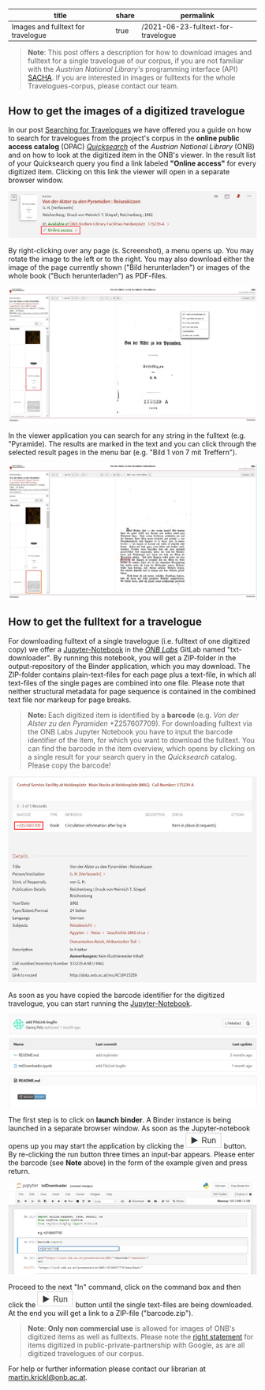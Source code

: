 | title | share | permalink |
| ----  | ----  | ---- |
| Images and fulltext for travelogue | true | /2021-06-23-fulltext-for-travelogue |

>**Note**: This post offers a description for how to download images and fulltext for a single travelogue of our corpus, if you are not familiar with the *Austrian National Library's* programming interface (API) [SACHA](https://iiif.onb.ac.at). If you are interested in images or fulltexts for the whole Travelogues-corpus, please contact our team. 

## How to get the images of a digitized travelogue ##

In our post [Searching for Travelogues](https://travelogues-project.info/2021-04-21-searching-for-travelogues/) we have offered you a guide on how to search for travelogues from the project's corpus in the 
**online public access catalog** (OPAC) [*Quicksearch*](https://search.onb.ac.at/primo-explore/search?vid=ONB&lang=en_US) of the *Austrian National Library* (ONB) and on how to look at the digitized item in the ONB's viewer. In the result list of your Quicksearch query you find a link labeled **"Online access"** for every digitized item. Clicking on this link the viewer will open in a separate browser window. 

![Access digitized item in the ONB Viewer](/images/Fulltext-for-travelogue_Screenshot_1.jpg)

By right-clicking over any page (s. Screenshot), a menu opens up. You may rotate the image to the left or to the right. You may also download either the image of the page currently shown ("Bild herunterladen") or images of the whole book ("Buch herunterladen") as PDF-files.

![Download-menu in the ONB Viewer](/images/Fulltext-for-travelogue_Screenshot_2.jpg)

In the viewer application you can search for any string in the fulltext (e.g. "Pyramide). The results are marked in the text and you can click through the selected result pages in the menu bar (e.g. "Bild 1 von 7 mit Treffern"). 

![Search the fulltext in the ONB Viewer](/images/Fulltext-for-travelogue_Screenshot_3.JPG)

## How to get the fulltext for a travelogue ##

For downloading fulltext of a single travelogue (i.e. fulltext of one digitized copy) we offer a [Jupyter-Notebook](https://labs.onb.ac.at/gitlab/georgp/sacha-txt-downloader/) in the [*ONB Labs*](https://labs.onb.ac.at/en/) GitLab named "txt-downloader". By running this notebook, you will get a ZIP-folder in the output-repository of the Binder application, which you may download. The ZIP-folder contains plain-text-files for each page plus a text-file, in which all text-files of the single pages are combined into one file. Please note that neither structural metadata for page sequence is contained in the combined text file nor markeup for page breaks. 

>**Note:** Each digitized item is identified by a **barcode** (e.g. *Von der Alster zu den Pyramiden* +Z257607709). For downloading fulltext via the ONB Labs Jupyter Notebook you have to input the barcode identifier of the item, for which you want to download the fulltext. You can find the barcode in the item overview, which opens by clicking on a single result for your search query in the *Quicksearch* catalog. Please copy the barcode!

![Barcode for digitized item](/images/Fulltext-for-travelogue_Screenshot_6.jpg)

As soon as you have copied the barcode identifier for the digitized travelogue, you can start running the [Jupyter-Notebook](https://labs.onb.ac.at/gitlab/georgp/sacha-txt-downloader/). 

![Notebook in the ONB Labs GitLabs](/images/Fulltext-for-travelogue_Screenshot_4.JPG)

The first step is to click on **launch binder**. A Binder instance is being launched in a separate browser window. As soon as the Jupyter-notebook opens up you may start the application by clicking the ![run](/images/Fulltext-for-travelogue_Screenshot_5.JPG) button. By re-clicking the run button three times an input-bar appears. Please enter the barcode (see **Note** above) in the form of the example given and press return. 

![Enter barcode](/images/Fulltext-for-travelogue_Screenshot_7.jpg)

Proceed to the next "In" command, click on the command box and then click the ![run](/images/Fulltext-for-travelogue_Screenshot_5.JPG) button until the single text-files are being downloaded. At the end you will get a link to a ZIP-file ("barcode.zip"). 

>**Note**: **Only non commercial use** is allowed for images of ONB's digitized items as well as fulltexts. Please note the [right statement](https://rightsstatements.org/page/NoC-NC/1.0/?language=en) for items digitized in public-private-partnership with Google, as are all digitized travelogues of our corpus. 

For help or further information please contact our librarian at <martin.krickl@onb.ac.at>.

